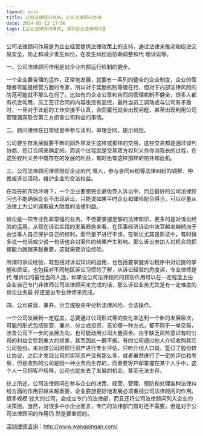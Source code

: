 ```yaml
---
layout: post
title: 公司法律顾问作用，企业法律顾问作用
date: 2014-03-13 17:56
tags: [企业法律顾问律师, 深圳企业法律顾问]
---
```

公司法律顾问作用是为企业经营提供法律政策上的支持，通过法律来推动和促进交易安全，防止和减少发生纠份，在发生纠纷后协助调整和代 理诉讼等。

一、公司法律顾问作用是对企业内部运行机制的健全。

一个企业要合理的运作，正常地发展，就要有一系列的健全的企业制度，企业的管理者可能是经营方面的专家，所以对于奖励机制等很在行，但对于内部法律风险的 防范可能就不那么在行了。比如有的企业公章和合同的管理机制不健全，很多人都有机会动用，员工签订合同的内容也没有监控，最终当员工调动或与公司有矛盾 时，一旦对于此前的工作交接不认真，合同履行就会出现问题，甚至出现利用公司管理漏洞联合第三方损害公司利益的事情。

二、顾问律师在日常经营中参与谈判，审理合同，提示风险。

公司要生存发展就要不断的同外界发生这样或那样的交易，这些交易都是通过谈判协商、签订合同来确定的。而这个过程就是交易双方权利义务你消我长的过程，在这些权利义务中既存在的发展的利益，有时也有这样那样的陷井和危机。

三、公司法律顾问律师担任企业的代 理人，参与合同纠纷等法律纠纷的调解、仲裁或诉讼活动，维护企业的合法权益。

在现在的市场环境下，一个企业要想完全避免卷入诉讼中，而且最好的公司法律顾问也不能确保企业不出现诉讼，只能说如果平时企业和律师配合得当，可以尽量从法律上为公司谋取最大限度的法律利益。

诉讼是一项专业性非常强的业务，不但要掌握足够的法律知识，更多的是对诉讼经验的运用。从现在诉讼实践的发展趋势来看，在民事经济诉讼中法官越来越倾向于 由当事人自己保护自己的权利，而尽量不进行干涉。在诉讼尤其是质证中，有时候多说一句话或少说一句话也会对案件的结果产生影响。那么诉讼参加人对机会的把 握能力就越来越重要，这就需要诉讼经验。

所谓的诉讼经验，既包括对诉讼知识的运用，也包括要掌握诉讼程序中对证据的掌握和质证，也包括对不同地区诉讼习惯的了解，从诉讼经验的角度讲，专业律师是 代 理诉讼的最恰当的人选，如果说公司法律顾问的预防作用可以在一定程度上由企业自己专门非律师公司法律顾问来完成的话，那么诉讼业务尤其是有一定难度的诉讼业务最 好还是由专业律师来完成。

四、公司联营、兼并、分立或投资中分析法律风险、合法操作。

一个公司发展到一定程度，总要通过公司形式等的变化来达到一个新的发展层次，可能的形式包括联营、兼并、分立或投资，无论哪一种方式，都不同于一单交易， 涉及公司下一步的发展方向，也可能动用公司大量资金。由于缺乏风险意识有时公司的利益会受到重大的损害，甚至因此一蹶不振。有的公司通过他人介绍收购其它 公司股份，未对该公司的现行资产进行专业评估，只听介绍人口说，签订了股份转让协议，之后才发现公司的实际资产没有那么多，或者虽然进行了一定的评估和考 察，但是收购的公司是因一种业务而生存的，而重要客户却掌握在某个人手中，这个人一旦把客户转移，公司也就失去了发展的机会，甚至无法生存。

综上所述，公司法律顾问在参与企业的决策、经营、管理、预防和处理各种法律纠纷方面的作用将越来越重要，企业要想更好地发展必须重视公司法律顾问的作用。很多规模 较大的公司，会成立专门的法律部，而且还将公司法律顾问列入企业的决策层。当然，对很多中小企业而言，专门的法律部门暂时还不需要，但是对于公司法律顾问的作用仍 然是要重视的。


<a href="http://www.wangpingan.com/">深圳律师咨询</a>：<a href="http://www.wangpingan.com/">http://www.wangpingan.com/</a>

